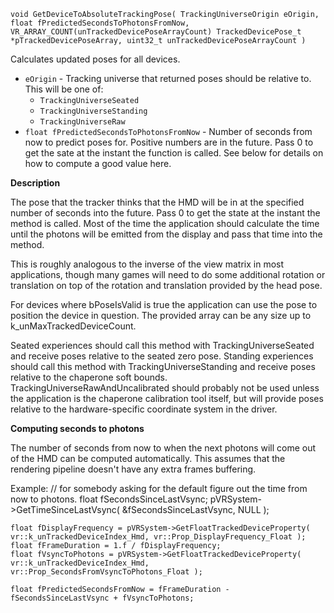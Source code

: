 `void GetDeviceToAbsoluteTrackingPose( TrackingUniverseOrigin eOrigin, float fPredictedSecondsToPhotonsFromNow, VR_ARRAY_COUNT(unTrackedDevicePoseArrayCount) TrackedDevicePose_t *pTrackedDevicePoseArray, uint32_t unTrackedDevicePoseArrayCount )`

Calculates updated poses for all devices.

* `eOrigin` - Tracking universe that returned poses should be relative to. This will be one of:
  * `TrackingUniverseSeated`
  * `TrackingUniverseStanding`
  * `TrackingUniverseRaw`
* `float fPredictedSecondsToPhotonsFromNow` - Number of seconds from now to predict poses for. Positive numbers are in the future. Pass 0 to get the sate at the instant the function is called. See below for details on how to compute a good value here.

**Description**

The pose that the tracker thinks that the HMD will be in at the specified number of seconds into the 
future. Pass 0 to get the state at the instant the method is called. Most of the time the application should
calculate the time until the photons will be emitted from the display and pass that time into the method.

This is roughly analogous to the inverse of the view matrix in most applications, though 
many games will need to do some additional rotation or translation on top of the rotation
and translation provided by the head pose.

For devices where bPoseIsValid is true the application can use the pose to position the device
in question. The provided array can be any size up to k_unMaxTrackedDeviceCount. 

Seated experiences should call this method with TrackingUniverseSeated and receive poses relative
to the seated zero pose. Standing experiences should call this method with TrackingUniverseStanding 
and receive poses relative to the chaperone soft bounds. TrackingUniverseRawAndUncalibrated should 
probably not be used unless the application is the chaperone calibration tool itself, but will provide
poses relative to the hardware-specific coordinate system in the driver.

**Computing seconds to photons**

The number of seconds from now to when the next photons will come out of the HMD can be computed automatically. This assumes that the rendering pipeline doesn't have any extra frames buffering.

Example:
	// for somebody asking for the default figure out the time from now to photons.
	float fSecondsSinceLastVsync;
	pVRSystem->GetTimeSinceLastVsync( &fSecondsSinceLastVsync, NULL );

	float fDisplayFrequency = pVRSystem->GetFloatTrackedDeviceProperty( vr::k_unTrackedDeviceIndex_Hmd, vr::Prop_DisplayFrequency_Float );
	float fFrameDuration = 1.f / fDisplayFrequency;
	float fVsyncToPhotons = pVRSystem->GetFloatTrackedDeviceProperty( vr::k_unTrackedDeviceIndex_Hmd, vr::Prop_SecondsFromVsyncToPhotons_Float );
	
	float fPredictedSecondsFromNow = fFrameDuration - fSecondsSinceLastVsync + fVsyncToPhotons;
